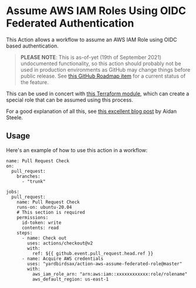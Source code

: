 # Assume AWS IAM Roles Using OIDC Federated Authentication

This Action allows a workflow to assume an AWS IAM Role using OIDC based authentication.

> **PLEASE NOTE**: This is as-of-yet (19th of September 2021) undocumented functionality, so this action should probably not be used in production environments as GitHub may change things before public release. See [this GitHub Roadmap item](https://github.com/github/roadmap/issues/249) for a current status of the feature.

This can be used in concert with [this Terraform module](https://github.com/yardbirdsax/terraform-aws-github-action-federated-role), which can create a special role that can be assumed using this process.

For a good explanation of all this, see [this excellent blog post](https://awsteele.com/blog/2021/09/15/aws-federation-comes-to-github-actions.html) by Aidan Steele.

## Usage

Here's an example of how to use this action in a workflow:

```
name: Pull Request Check
on:
  pull_request:
    branches:
      - "trunk"

jobs:
  pull_request:
    name: Pull Request Check
    runs-on: ubuntu-20.04
    # This section is required
    permissions:
      id-token: write
      contents: read
    steps:
      - name: Check out
        uses: actions/checkout@v2
        with:
          ref: ${{ github.event.pull_request.head.ref }}
      - name: Acquire AWS credentials
        uses: "yardbirdsax/action-aws-assume-federated-role@master"
        with:
          aws_iam_role_arn: "arn:aws:iam::xxxxxxxxxxxx:role/rolename"
          aws_default_region: us-east-1
```
